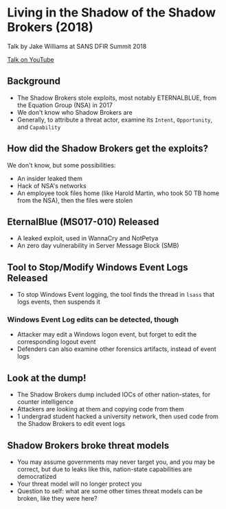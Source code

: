 # Living in the Shadow of the Shadow Brokers (2018)

Talk by Jake Williams at SANS DFIR Summit 2018

[Talk on YouTube](https://www.youtube.com/watch?v=xuUMlNx72xI)

## Background

- The Shadow Brokers stole exploits, most notably ETERNALBLUE, from the Equation Group (NSA) in 2017
- We don't know who Shadow Brokers are
- Generally, to attribute a threat actor, examine its `Intent`, `Opportunity`, and `Capability`

## How did the Shadow Brokers get the exploits?

We don't know, but some possibilities:

- An insider leaked them
- Hack of NSA's networks
- An employee took files home (like Harold Martin, who took 50 TB home from the NSA), then the files were stolen

## EternalBlue (MS017-010) Released

- A leaked exploit, used in WannaCry and NotPetya
- An zero day vulnerability in Server Message Block (SMB)

## Tool to Stop/Modify Windows Event Logs Released

- To stop Windows Event logging, the tool finds the thread in `lsass` that logs events, then suspends it

### Windows Event Log edits can be detected, though

- Attacker may edit a Windows logon event, but forget to edit the corresponding logout event
- Defenders can also examine other forensics artifacts, instead of event logs

## Look at the dump!

- The Shadow Brokers dump included IOCs of other nation-states, for counter intelligence
- Attackers are looking at them and copying code from them
- 1 undergrad student hacked a university network, then used code from the Shadow Brokers to edit event logs

## Shadow Brokers broke threat models

- You may assume governments may never target you, and you may be correct, but due to leaks like this, nation-state capabilities are democratized
- Your threat model will no longer protect you
- Question to self: what are some other times threat models can be broken, like they were here?
